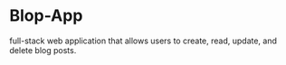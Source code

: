 # Blop-App
full-stack web application that allows users to create, read, update, and delete blog posts.

